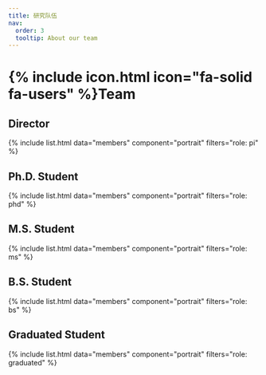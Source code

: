 ```yaml
---
title: 研究队伍
nav:
  order: 3
  tooltip: About our team
---
```


# {% include icon.html icon="fa-solid fa-users" %}Team

## Director
{% include list.html data="members" component="portrait" filters="role: pi" %}

## Ph.D. Student
{% include list.html data="members" component="portrait" filters="role: phd" %}

## M.S. Student
{% include list.html data="members" component="portrait" filters="role: ms" %}

## B.S. Student
{% include list.html data="members" component="portrait" filters="role: bs" %}

## Graduated Student
{% include list.html data="members" component="portrait" filters="role: graduated" %}
